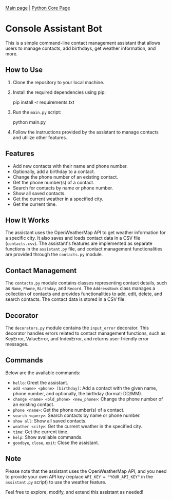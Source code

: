 [Main page](https://github.com/Nikita-devel) | [Python Core Page](https://github.com/Nikita-devel/Python_Core)

# Console Assistant Bot

This is a simple command-line contact management assistant that allows users to manage contacts, add birthdays, get weather information, and more.

## How to Use

1. Clone the repository to your local machine.
2. Install the required dependencies using pip:

    pip install -r requirements.txt


3. Run the `main.py` script:

    python main.py


4. Follow the instructions provided by the assistant to manage contacts and utilize other features.

## Features

- Add new contacts with their name and phone number.
- Optionally, add a birthday to a contact.
- Change the phone number of an existing contact.
- Get the phone number(s) of a contact.
- Search for contacts by name or phone number.
- Show all saved contacts.
- Get the current weather in a specified city.
- Get the current time.

## How It Works

The assistant uses the OpenWeatherMap API to get weather information for a specific city. It also saves and loads contact data in a CSV file (`contacts.csv`). The assistant's features are implemented as separate functions in the `assistant.py` file, and contact management functionalities are provided through the `contacts.py` module.

## Contact Management

The `contacts.py` module contains classes representing contact details, such as `Name`, `Phone`, `Birthday`, and `Record`. The `AddressBook` class manages a collection of contacts and provides functionalities to add, edit, delete, and search contacts. The contact data is stored in a CSV file.

## Decorator

The `decorators.py` module contains the `input_error` decorator. This decorator handles errors related to contact management functions, such as KeyError, ValueError, and IndexError, and returns user-friendly error messages.

## Commands

Below are the available commands:

- `hello`: Greet the assistant.
- `add <name> <phone> [birthday]`: Add a contact with the given name, phone number, and optionally, the birthday (format: DD/MM).
- `change <name> <old_phone> <new_phone>`: Change the phone number of an existing contact.
- `phone <name>`: Get the phone number(s) of a contact.
- `search <query>`: Search contacts by name or phone number.
- `show all`: Show all saved contacts.
- `weather <city>`: Get the current weather in the specified city.
- `time`: Get the current time.
- `help`: Show available commands.
- `goodbye`, `close`, `exit`: Close the assistant.

## Note

Please note that the assistant uses the OpenWeatherMap API, and you need to provide your own API key (replace `API_KEY = "YOUR_API_KEY"` in the `assistant.py` script) to use the weather feature.

Feel free to explore, modify, and extend this assistant as needed!
